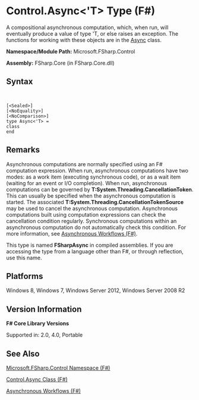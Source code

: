 # Control.Async<'T> Type (F#)

A compositional asynchronous computation, which, when run, will eventually produce a value of type 'T, or else raises an exception. The functions for working with these objects are in the [Async](http://msdn.microsoft.com/en-us/library/03eb4d12-a01a-4565-a077-5e83f17cf6f7) class.

**Namespace/Module Path:** Microsoft.FSharp.Control

**Assembly:** FSharp.Core (in FSharp.Core.dll)


## Syntax


```


[<Sealed>]
[<NoEquality>]
[<NoComparison>]
type Async<'T> =
class
end

```



## Remarks
Asynchronous computations are normally specified using an F# computation expression. When run, asynchronous computations have two modes: as a work item (executing synchronous code), or as a wait item (waiting for an event or I/O completion). When run, asynchronous computations can be governed by **T:System.Threading.CancellationToken**. This can usually be specified when the asynchronous computation is started. The associated **T:System.Threading.CancellationTokenSource** may be used to cancel the asynchronous computation. Asynchronous computations built using computation expressions can check the cancellation condition regularly. Synchronous computations within an asynchronous computation do not automatically check this condition. For more information, see [Asynchronous Workflows &#40;F&#35;&#41;](Asynchronous+Workflows+%28FSharp%29.md).

This type is named **FSharpAsync** in compiled assemblies. If you are accessing the type from a language other than F#, or through reflection, use this name.


## Platforms
Windows 8, Windows 7, Windows Server 2012, Windows Server 2008 R2


## Version Information
**F# Core Library Versions**

Supported in: 2.0, 4.0, Portable




## See Also
[Microsoft.FSharp.Control Namespace &#40;F&#35;&#41;](Microsoft.FSharp.Control+Namespace+%28FSharp%29.md)

[Control.Async Class &#40;F&#35;&#41;](Control.Async+Class+%28FSharp%29.md)

[Asynchronous Workflows &#40;F&#35;&#41;](Asynchronous+Workflows+%28FSharp%29.md)

